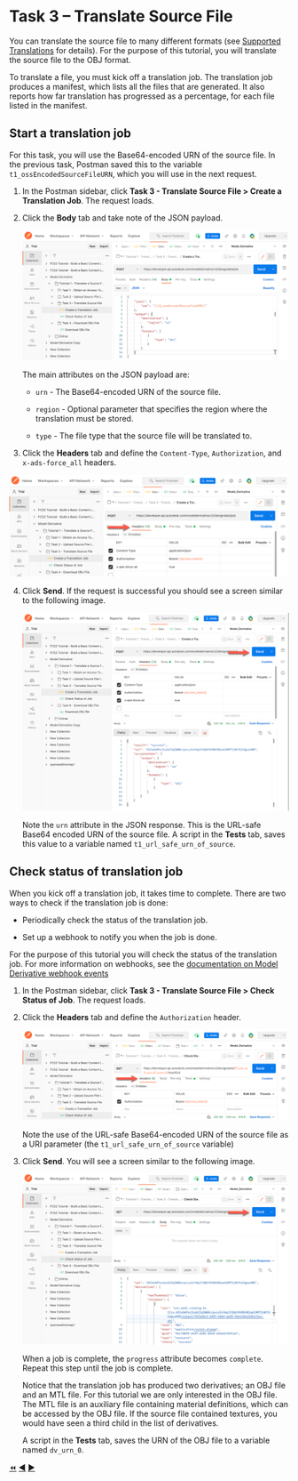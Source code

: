 # Task 3 – Translate Source File

You can translate the source file to many different formats (see [Supported Translations](https://forge.autodesk.com/en/docs/model-derivative/v2/developers_guide/supported-translations/) for details). For the purpose of this tutorial, you will translate the source file to the OBJ format.

To translate a file, you must kick off a translation job. The translation job produces a manifest, which lists all the files that are generated. It also reports how far translation has progressed as a percentage, for each file listed in the manifest.

## Start a translation job

For this task, you will use the Base64-encoded URN of the source file. In the previous task, Postman saved this to the variable `t1_ossEncodedSourceFileURN`, which you will use in the next request.

1. In the Postman sidebar, click **Task 3 - Translate Source File > Create a Translation Job**. The request loads.

2. Click the **Body** tab and take note of the JSON payload.

    ![Create Translation Job JSON Payload](../images/task3_translate_a_job_new.png "Create Translation Job JSON Payload")
    
    The main attributes on the JSON payload are:

    - `urn` - The Base64-encoded URN of the source file.

    - `region` - Optional parameter that specifies the region where the translation must be stored.

    - `type` - The file type that the source file will be translated to.

3. Click the **Headers** tab and define the `Content-Type`, `Authorization`, and `x-ads-force_all` headers.

![Define headers](../images/task3_headers_new.png "Define headers")

4. Click **Send**. If the request is successful you should see a screen similar to the following image.

    ![Successful Submission of Translation Job](../images/task3_send_new.png "Successful Submission of Translation Job")

    Note the `urn` attribute in the JSON response. This is the URL-safe Base64 encoded URN of the source file. A script in the **Tests** tab, saves this value to a variable named `t1_url_safe_urn_of_source`.

## Check status of translation job

When you kick off a translation job, it takes time to complete. There are two ways to check if the translation job is done:

- Periodically check the status of the translation job.

- Set up a webhook to notify you when the job is done.

For the purpose of this tutorial you will check the status of the translation job. For more information on webhooks, see the [documentation on Model Derivative webhook events](https://forge.autodesk.com/en/docs/webhooks/v1/reference/events/model_derivative_events)

1. In the Postman sidebar, click **Task 3 - Translate Source File > Check Status of Job**. The request loads.

2. Click the **Headers** tab and define the `Authorization` header.

   ![Check Status of Job](../images/task3_check_status_1_new.png "Check Status of Job")

   Note the use of the URL-safe Base64-encoded URN of the source file as a URI parameter (the `t1_url_safe_urn_of_source` variable)

3. Click **Send**. You will see a screen similar to the following image.

   ![Successful Job](../images/task3_check_status_2_new.png "Successful Job")

   When a job is complete, the `progress` attribute becomes `complete`. Repeat this step until the job is complete.

   Notice that the translation job has produced two derivatives; an OBJ file and an MTL file. For this tutorial we are only interested in the OBJ file. The MTL file is an auxiliary file containing material definitions, which can be accessed by the OBJ file. If the source file contained textures, you would have seen a third child in the list of derivatives.

   A script in the **Tests** tab, saves the URN of the OBJ file to a variable named `dv_urn_0`.

[:rewind:](../readme.md "readme.md") [:arrow_backward:](task-2.md "Previous task") [:arrow_forward:](task-4.md "Next task")
